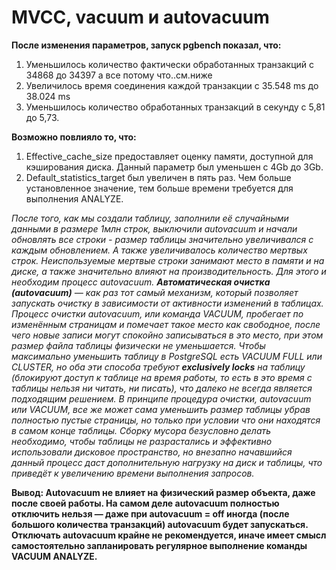 # MVCC, vacuum и autovacuum

**После изменения параметров, запуск pgbench показал, что:**
 1. Уменьшилось количество фактически обработанных транзакций с 34868 до 34397 а все потому что..см.ниже
 2. Увеличилось время соединения каждой транзакции с 35.548 ms до 38.024 ms
 3. Уменьшилось количество обработанных транзакций в секунду с 5,81 до 5,73.

**Возможно повлияло то, что:**

1. Effective_cache_size предоставляет оценку памяти, доступной для кэширования диска. Данный параметр был уменьшен с 4Gb до 3Gb.
2.  Default_statistics_target был увеличен в пять раз.
Чем больше установленное значение, тем больше времени требуется для выполнения ANALYZE.

*После того, как мы создали таблицу, заполнили её случайными данными в размере 1млн строк, выключили autovacuum и начали обновлять все строки - размер таблицы значительно увеличивался с каждым обновлением.  А также увеличивалось количество мертвых строк. Неиспользуемые мертвые строки занимают место в памяти и на диске, а также значительно влияют на производительность. Для этого и необходим процесс autovacuum. 
**Автоматическая очистка (autovacuum)** — как раз тот самый механизм, который позволяет запускать очистку в зависимости от активности изменений в таблицах.
Процесс очистки autovacuum, или команда VACUUM, пробегает по изменённым страницам и помечает такое место как свободное, после чего новые записи могут спокойно записываться в это место, при этом размер файла таблицы физически не уменьшается.
Чтобы максимально уменьшить таблицу в PostgreSQL есть VACUUM FULL или CLUSTER, но оба эти способа требуют  **exclusively locks**  на таблицу (блокируют доступ к таблице на время работы, то есть в это время с таблицы нельзя ни читать, ни писать), что далеко не всегда является подходящим решением.
    В принципе процедура очистки, autovacuum или VACUUM, все же может сама уменьшить размер таблицы убрав полностью пустые страницы, но только при условии что они находятся в самом конце таблицы.
    Сборку мусора безусловно делать необходимо, чтобы таблицы не разрастались и эффективно использовали дисковое пространство, но внезапно начавшийся данный процесс даст дополнительную нагрузку на диск и таблицы, что приведёт к увеличению времени выполнения запросов.*

**Вывод: 
Autovacuum не влияет на физический размер объекта, даже после своей работы. На самом деле autovacuum полностью отключить нельзя — даже при autovacuum = off иногда (после большого количества транзакций) autovacuum будет запускаться.
Отключать autovacuum крайне не рекомендуется, иначе имеет смысл самостоятельно запланировать регулярное выполнение команды VACUUM ANALYZE.**